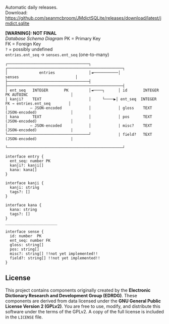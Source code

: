 Automatic daily releases.<br>
Download: https://github.com/seanmcbroom/JMdictSQLite/releases/download/latest/jmdict.sqlite

**[WARNING]: NOT FINAL**<br>
_Database Schema Diagram_
PK = Primary Key<br>
FK = Foreign Key<br>
`?` = possibly undefined<br>
`entries.ent_seq` → `senses.ent_seq` (one-to-many)
```
┌────────────────────────────────────┐            ┌───────────────────────────────────────────────────┐
│              entries               │◄───────────│                    senses                         │
├────────────────────────────────────┤            ├───────────────────────────────────────────────────┤
│ ent_seq   INTEGER       PK         │◄────┐      │ id       INTEGER     PK AUTOINC                   │
│ kanji?    TEXT                     │     └────▶│ ent_seq  INTEGER      FK → entries.ent_seq        │
│          – JSON-encoded            │            │ gloss    TEXT        (JSON-encoded)               │
│ kana      TEXT                     │            │ pos      TEXT        (JSON-encoded)               │
│          – JSON-encoded            │            | misc?    TEXT        (JSON-encoded)               |
└────────────────────────────────────┘            | field?   TEXT        (JSON-encoded)               |
                                                  └───────────────────────────────────────────────────┘
```
```
interface entry {
  ent_seq: number PK
  kanji?: kanji[]
  kana: kana[]
}

interface kanji {
  kanji: string
  tags?: []
}

interface kana {
  kana: string
  tags?: []
}
_______________________

interface sense {
  id: number  PK
  ent_seq: number FK
  gloss: string[]
  pos: string[]
  misc?: string[] !!not yet implemented!!
  field?: string[] !!not yet implemented!!
}
```

## License
This project contains components originally created by the **Electronic Dictionary Research and Development Group (EDRDG)**. These components are derived from data licensed under the **GNU General Public License Version 2 (GPLv2)**.
You are free to use, modify, and distribute this software under the terms of the GPLv2. A copy of the full license is included in the `LICENSE` file.
